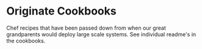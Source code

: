 Originate Cookbooks
=========

Chef recipes that have been passed down from when our great grandparents would deploy large scale systems.
See individual readme's in the cookbooks.
